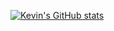 [![Kevin's GitHub stats](https://github-readme-stats.vercel.app/api?username=kevinunger&count_private=true&show_icons=true&include_all_commits=true&theme=transparent)](https://github.com/kevinunger)
